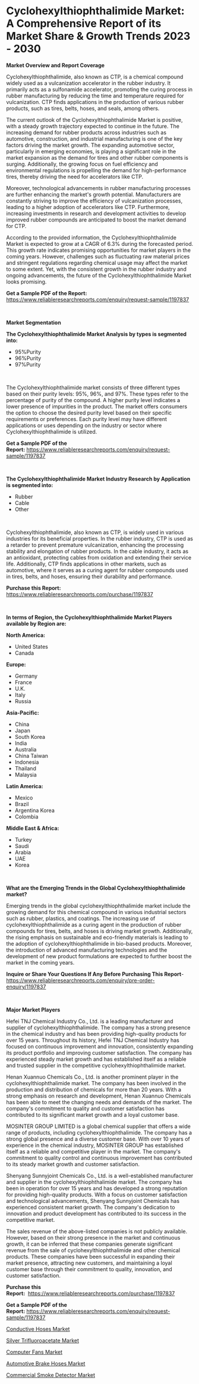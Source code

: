 <p><h1>Cyclohexylthiophthalimide Market: A Comprehensive Report of its Market Share & Growth Trends 2023 - 2030</h1></p><p><strong>Market Overview and Report Coverage</strong></p>
<p><p>Cyclohexylthiophthalimide, also known as CTP, is a chemical compound widely used as a vulcanization accelerator in the rubber industry. It primarily acts as a sulfonamide accelerator, promoting the curing process in rubber manufacturing by reducing the time and temperature required for vulcanization. CTP finds applications in the production of various rubber products, such as tires, belts, hoses, and seals, among others.</p><p>The current outlook of the Cyclohexylthiophthalimide Market is positive, with a steady growth trajectory expected to continue in the future. The increasing demand for rubber products across industries such as automotive, construction, and industrial manufacturing is one of the key factors driving the market growth. The expanding automotive sector, particularly in emerging economies, is playing a significant role in the market expansion as the demand for tires and other rubber components is surging. Additionally, the growing focus on fuel efficiency and environmental regulations is propelling the demand for high-performance tires, thereby driving the need for accelerators like CTP.</p><p>Moreover, technological advancements in rubber manufacturing processes are further enhancing the market's growth potential. Manufacturers are constantly striving to improve the efficiency of vulcanization processes, leading to a higher adoption of accelerators like CTP. Furthermore, increasing investments in research and development activities to develop improved rubber compounds are anticipated to boost the market demand for CTP.</p><p>According to the provided information, the Cyclohexylthiophthalimide Market is expected to grow at a CAGR of 6.3% during the forecasted period. This growth rate indicates promising opportunities for market players in the coming years. However, challenges such as fluctuating raw material prices and stringent regulations regarding chemical usage may affect the market to some extent. Yet, with the consistent growth in the rubber industry and ongoing advancements, the future of the Cyclohexylthiophthalimide Market looks promising.</p></p>
<p><strong>Get a Sample PDF of the Report:</strong> <a href="https://www.reliableresearchreports.com/enquiry/request-sample/1197837">https://www.reliableresearchreports.com/enquiry/request-sample/1197837</a></p>
<p>&nbsp;</p>
<p><strong>Market Segmentation</strong></p>
<p><strong>The Cyclohexylthiophthalimide Market Analysis by types is segmented into:</strong></p>
<p><ul><li>95%Purity</li><li>96%Purity</li><li>97%Purity</li></ul></p>
<p>&nbsp;</p>
<p><p>The Cyclohexylthiophthalimide market consists of three different types based on their purity levels: 95%, 96%, and 97%. These types refer to the percentage of purity of the compound. A higher purity level indicates a lower presence of impurities in the product. The market offers consumers the option to choose the desired purity level based on their specific requirements or preferences. Each purity level may have different applications or uses depending on the industry or sector where Cyclohexylthiophthalimide is utilized.</p></p>
<p><strong>Get a Sample PDF of the Report:</strong>&nbsp;<a href="https://www.reliableresearchreports.com/enquiry/request-sample/1197837">https://www.reliableresearchreports.com/enquiry/request-sample/1197837</a></p>
<p>&nbsp;</p>
<p><strong>The Cyclohexylthiophthalimide Market Industry Research by Application is segmented into:</strong></p>
<p><ul><li>Rubber</li><li>Cable</li><li>Other</li></ul></p>
<p>&nbsp;</p>
<p><p>Cyclohexylthiophthalimide, also known as CTP, is widely used in various industries for its beneficial properties. In the rubber industry, CTP is used as a retarder to prevent premature vulcanization, enhancing the processing stability and elongation of rubber products. In the cable industry, it acts as an antioxidant, protecting cables from oxidation and extending their service life. Additionally, CTP finds applications in other markets, such as automotive, where it serves as a curing agent for rubber compounds used in tires, belts, and hoses, ensuring their durability and performance.</p></p>
<p><strong>Purchase this Report:</strong>&nbsp; <a href="https://www.reliableresearchreports.com/purchase/1197837">https://www.reliableresearchreports.com/purchase/1197837</a></p>
<p>&nbsp;</p>
<p><strong>In terms of Region, the Cyclohexylthiophthalimide Market Players available by Region are:</strong></p>
<p>
    <p> <strong> North America: </strong>
        <ul>
            <li>United States</li>
            <li>Canada</li>
        </ul>
        </p> 
    <p> <strong> Europe: </strong>
        <ul>
            <li>Germany</li>
            <li>France</li>
            <li>U.K.</li>
            <li>Italy</li>
            <li>Russia</li>
        </ul>
        </p> 
    <p> <strong> Asia-Pacific: </strong>
        <ul>
            <li>China</li>
            <li>Japan</li>
            <li>South Korea</li>
            <li>India</li>
            <li>Australia</li>
            <li>China Taiwan</li>
            <li>Indonesia</li>
            <li>Thailand</li>
            <li>Malaysia</li>
        </ul>
        </p> 
    <p> <strong> Latin America: </strong>
        <ul>
            <li>Mexico</li>
            <li>Brazil</li>
            <li>Argentina Korea</li>
            <li>Colombia</li>
        </ul>
        </p> 
    <p> <strong> Middle East & Africa: </strong>
        <ul>
            <li>Turkey</li>
            <li>Saudi</li>
            <li>Arabia</li>
            <li>UAE</li>
            <li>Korea</li>
        </ul>
    </p>
    </p>
<p>&nbsp;</p>
<p><strong>What are the Emerging Trends in the Global Cyclohexylthiophthalimide market?</strong></p>
<p><p>Emerging trends in the global cyclohexylthiophthalimide market include the growing demand for this chemical compound in various industrial sectors such as rubber, plastics, and coatings. The increasing use of cyclohexylthiophthalimide as a curing agent in the production of rubber compounds for tires, belts, and hoses is driving market growth. Additionally, the rising emphasis on sustainable and eco-friendly materials is leading to the adoption of cyclohexylthiophthalimide in bio-based products. Moreover, the introduction of advanced manufacturing technologies and the development of new product formulations are expected to further boost the market in the coming years.</p></p>
<p><strong>Inquire or Share Your Questions If Any Before Purchasing This Report</strong>- <a href="https://www.reliableresearchreports.com/enquiry/pre-order-enquiry/1197837">https://www.reliableresearchreports.com/enquiry/pre-order-enquiry/1197837</a></p>
<p>&nbsp;</p>
<p><strong>Major Market Players</strong></p>
<p><p>Hefei TNJ Chemical Industry Co., Ltd. is a leading manufacturer and supplier of cyclohexylthiophthalimide. The company has a strong presence in the chemical industry and has been providing high-quality products for over 15 years. Throughout its history, Hefei TNJ Chemical Industry has focused on continuous improvement and innovation, consistently expanding its product portfolio and improving customer satisfaction. The company has experienced steady market growth and has established itself as a reliable and trusted supplier in the competitive cyclohexylthiophthalimide market.</p><p>Henan Xuannuo Chemicals Co., Ltd. is another prominent player in the cyclohexylthiophthalimide market. The company has been involved in the production and distribution of chemicals for more than 20 years. With a strong emphasis on research and development, Henan Xuannuo Chemicals has been able to meet the changing needs and demands of the market. The company's commitment to quality and customer satisfaction has contributed to its significant market growth and a loyal customer base.</p><p>MOSINTER GROUP LIMITED is a global chemical supplier that offers a wide range of products, including cyclohexylthiophthalimide. The company has a strong global presence and a diverse customer base. With over 10 years of experience in the chemical industry, MOSINTER GROUP has established itself as a reliable and competitive player in the market. The company's commitment to quality control and continuous improvement has contributed to its steady market growth and customer satisfaction.</p><p>Shenyang Sunnyjoint Chemicals Co., Ltd. is a well-established manufacturer and supplier in the cyclohexylthiophthalimide market. The company has been in operation for over 15 years and has developed a strong reputation for providing high-quality products. With a focus on customer satisfaction and technological advancements, Shenyang Sunnyjoint Chemicals has experienced consistent market growth. The company's dedication to innovation and product development has contributed to its success in the competitive market.</p><p>The sales revenue of the above-listed companies is not publicly available. However, based on their strong presence in the market and continuous growth, it can be inferred that these companies generate significant revenue from the sale of cyclohexylthiophthalimide and other chemical products. These companies have been successful in expanding their market presence, attracting new customers, and maintaining a loyal customer base through their commitment to quality, innovation, and customer satisfaction.</p></p>
<p><strong>Purchase this Report:</strong>&nbsp;&nbsp;<a href="https://www.reliableresearchreports.com/purchase/1197837">https://www.reliableresearchreports.com/purchase/1197837</a></p>
<p></p>
<p><strong>Get a Sample PDF of the Report:</strong>&nbsp;<a href="https://www.reliableresearchreports.com/enquiry/request-sample/1197837">https://www.reliableresearchreports.com/enquiry/request-sample/1197837</a></p>
<p><p><a href="https://github.com/AKSHATREPORTPRIME/Market-Research-Report-List-1/blob/main/conductive-hoses-market.md">Conductive Hoses Market</a></p><p><a href="https://github.com/Chiragrp26/Market-Research-Report-List-1/blob/main/silver-trifluoroacetate-market.md">Silver Trifluoroacetate Market</a></p><p><a href="https://medium.com/@ulicesweber/decoding-computer-fans-market-metrics-market-share-trends-and-growth-patterns-564e47617537">Computer Fans Market</a></p><p><a href="https://medium.com/@beaublock2023/automotive-brake-hoses-market-trends-forecast-and-competitive-analysis-to-2030-e12812343b73">Automotive Brake Hoses Market</a></p><p><a href="https://medium.com/@randyrose31/commercial-smoke-detector-market-comprehensive-assessment-by-type-application-and-geography-9124850eecec">Commercial Smoke Detector Market</a></p></p>